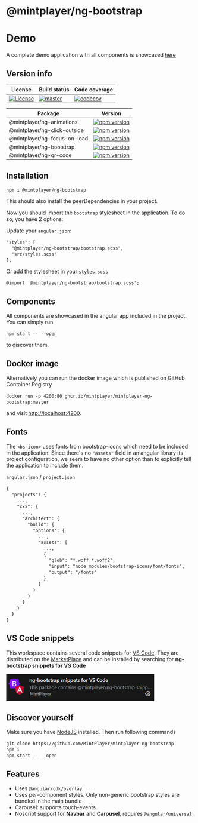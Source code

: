 # @mintplayer/ng-bootstrap
# Demo
A complete demo application with all components is showcased [here](https://bootstrap.mintplayer.com)

## Version info

| License      | Build status | Code coverage |
|--------------|--------------|---------------|
| [![License](https://img.shields.io/badge/License-Apache%202.0-green.svg)](https://opensource.org/licenses/Apache-2.0) | [![master](https://github.com/MintPlayer/mintplayer-ng-bootstrap/actions/workflows/publish-master.yml/badge.svg)](https://github.com/MintPlayer/mintplayer-ng-bootstrap/actions/workflows/publish-master.yml) | [![codecov](https://codecov.io/gh/MintPlayer/mintplayer-ng-bootstrap/graph/badge.svg?token=0U77U7YVHY)](https://codecov.io/gh/MintPlayer/mintplayer-ng-bootstrap) |



| Package                      | Version |
|------------------------------|---------|
| @mintplayer/ng-animations    | [![npm version](https://badge.fury.io/js/%40mintplayer%2Fng-animations.svg)](https://badge.fury.io/js/%40mintplayer%2Fng-animations) |
| @mintplayer/ng-click-outside | [![npm version](https://badge.fury.io/js/%40mintplayer%2Fng-click-outside.svg)](https://badge.fury.io/js/%40mintplayer%2Fng-click-outside) |
| @mintplayer/ng-focus-on-load | [![npm version](https://badge.fury.io/js/%40mintplayer%2Fng-focus-on-load.svg)](https://badge.fury.io/js/%40mintplayer%2Fng-focus-on-load) |
| @mintplayer/ng-bootstrap     | [![npm version](https://badge.fury.io/js/%40mintplayer%2Fng-bootstrap.svg)](https://badge.fury.io/js/%40mintplayer%2Fng-bootstrap) |
| @mintplayer/ng-qr-code     | [![npm version](https://badge.fury.io/js/%40mintplayer%2Fng-qr-code.svg)](https://badge.fury.io/js/%40mintplayer%2Fng-qr-code) |

## Installation

    npm i @mintplayer/ng-bootstrap

This should also install the peerDependencies in your project.

Now you should import the `bootstrap` stylesheet in the application. To do so, you have 2 options:

Update your `angular.json`:

    "styles": [
      "@mintplayer/ng-bootstrap/bootstrap.scss",
      "src/styles.scss"
    ],

Or add the stylesheet in your `styles.scss`

    @import '@mintplayer/ng-bootstrap/bootstrap.scss';

## Components
All components are showcased in the angular app included in the project. You can simply run

    npm start -- --open

to discover them.

## Docker image
Alternatively you can run the docker image which is published on GitHub Container Registry

    docker run -p 4200:80 ghcr.io/mintplayer/mintplayer-ng-bootstrap:master

and visit [http://localhost:4200](http://localhost:4200).

## Fonts
The `<bs-icon>` uses fonts from bootstrap-icons which need to be included in the application. Since there's no `"assets"` field in an angular library its project configuration, we seem to have no other option than to explicitly tell the application to include them.

`angular.json` / `project.json`

    {
      "projects": {
        ...,
        "xxx": {
          ...,
          "architect": {
            "build": {
              "options": {
                ...,
                "assets": [
                  ...,
                  {
                    "glob": "*.woff|*.woff2",
                    "input": "node_modules/bootstrap-icons/font/fonts",
                    "output": "/fonts"
                  }
                ]
              }
            }
          }
        }
      }
    }

## VS Code snippets
This workspace contains several code snippets for [VS Code](https://code.visualstudio.com).
They are distributed on the [MarketPlace](https://marketplace.visualstudio.com/items?itemName=MintPlayer.mintplayer-ng-bootstrap-snippets) and can be installed by searching for **ng-bootstrap snippets for VS Code**

[![@mintplayer/ng-bootstrap on the MarketPlace](libs/mintplayer-ng-bootstrap-snippets/images/marketplace.png)](libs/mintplayer-ng-bootstrap-snippets/images/marketplace.png)

## Discover yourself
Make sure you have [NodeJS](https://nodejs.org/en/download/) installed.
Then run following commands

    git clone https://github.com/MintPlayer/mintplayer-ng-bootstrap
    npm i
    npm start -- --open

## Features
- Uses `@angular/cdk/overlay`
- Uses per-component styles. Only non-generic bootstrap styles are bundled in the main bundle
- Carousel: supports touch-events
- Noscript support for **Navbar** and **Carousel**, requires `@angular/universal`

